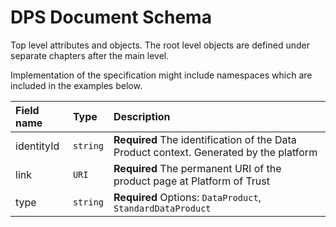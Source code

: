 # DPS Document Schema

Top level attributes and objects. The root level objects are defined under separate chapters after the main level.

Implementation of the specification might include namespaces which are included in the examples below.

| Field name | Type | Description |
| :--- | :--- | :--- |
| identityId | `string` | **Required** The identification of the Data Product context. Generated by the platform |
| link | `URI` | **Required** The permanent URI of the product page at Platform of Trust |
| type | `string` | **Required** Options: `DataProduct`, `StandardDataProduct` |



